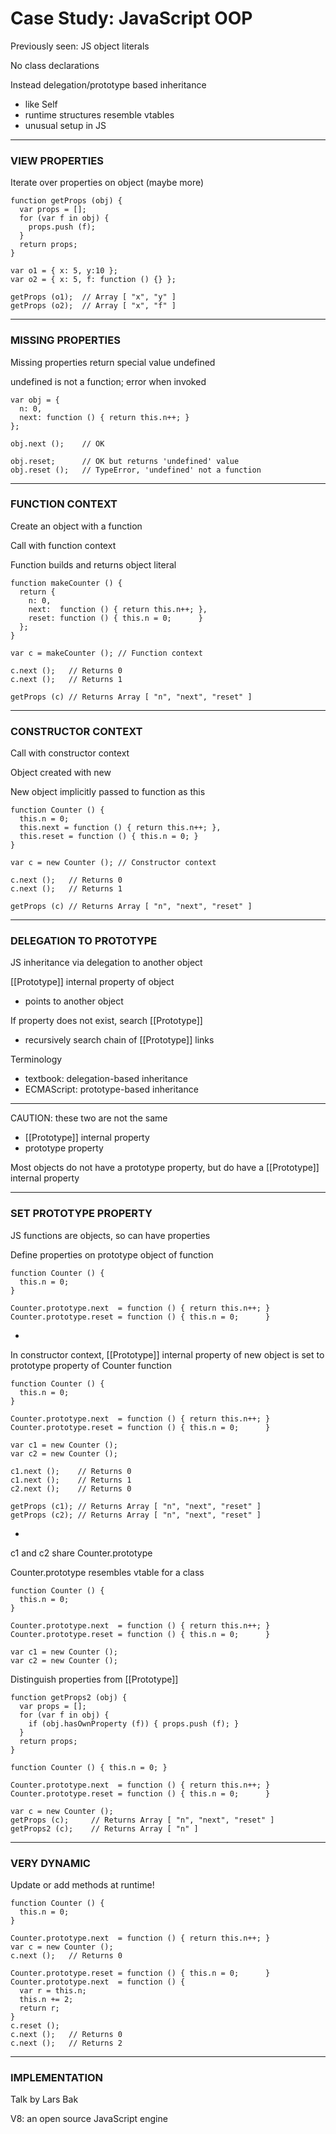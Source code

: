 # Case Study: JavaScript OOP

Previously seen: JS object literals

No class declarations

Instead delegation/prototype based inheritance

- like Self
- runtime structures resemble vtables
- unusual setup in JS

***

### VIEW PROPERTIES

Iterate over properties on object (maybe more)

```
function getProps (obj) {
  var props = [];
  for (var f in obj) { 
    props.push (f); 
  }
  return props;
}

var o1 = { x: 5, y:10 };
var o2 = { x: 5, f: function () {} };

getProps (o1);  // Array [ "x", "y" ]
getProps (o2);  // Array [ "x", "f" ]
```

***

### MISSING PROPERTIES

Missing properties return special value undefined

undefined is not a function; error when invoked

```
var obj = { 
  n: 0,
  next: function () { return this.n++; }
};

obj.next ();    // OK

obj.reset;      // OK but returns 'undefined' value
obj.reset ();   // TypeError, 'undefined' not a function
```

***

### FUNCTION CONTEXT

Create an object with a function

Call with function context

Function builds and returns object literal

```
function makeCounter () {
  return {
    n: 0,
    next:  function () { return this.n++; },
    reset: function () { this.n = 0;      }
  };
}

var c = makeCounter (); // Function context 

c.next ();   // Returns 0
c.next ();   // Returns 1

getProps (c) // Returns Array [ "n", "next", "reset" ]
```

***

### CONSTRUCTOR CONTEXT

Call with constructor context

Object created with new

New object implicitly passed to function as this

```
function Counter () {
  this.n = 0;
  this.next = function () { return this.n++; },
  this.reset = function () { this.n = 0; }
}

var c = new Counter (); // Constructor context

c.next ();   // Returns 0
c.next ();   // Returns 1

getProps (c) // Returns Array [ "n", "next", "reset" ]
```

***

### DELEGATION TO PROTOTYPE

JS inheritance via delegation to another object

[[Prototype]] internal property of object

- points to another object

If property does not exist, search [[Prototype]]

- recursively search chain of [[Prototype]] links

Terminology

- textbook: delegation-based inheritance
- ECMAScript: prototype-based inheritance

***

CAUTION: these two are not the same

- [[Prototype]] internal property
- prototype property

Most objects do not have a prototype property, but do have a [[Prototype]] internal property

***

### SET PROTOTYPE PROPERTY

JS functions are objects, so can have properties

Define properties on prototype object of function

```
function Counter () {
  this.n = 0;
}

Counter.prototype.next  = function () { return this.n++; }
Counter.prototype.reset = function () { this.n = 0;      }
```

-

In constructor context, [[Prototype]] internal property of new object is set to prototype property of Counter function

```
function Counter () {
  this.n = 0;
}

Counter.prototype.next  = function () { return this.n++; }
Counter.prototype.reset = function () { this.n = 0;      }

var c1 = new Counter ();
var c2 = new Counter ();

c1.next ();    // Returns 0
c1.next ();    // Returns 1
c2.next ();    // Returns 0

getProps (c1); // Returns Array [ "n", "next", "reset" ]
getProps (c2); // Returns Array [ "n", "next", "reset" ]
```

-

c1 and c2 share Counter.prototype

Counter.prototype resembles vtable for a class

```
function Counter () {
  this.n = 0;
}

Counter.prototype.next  = function () { return this.n++; }
Counter.prototype.reset = function () { this.n = 0;      }

var c1 = new Counter ();
var c2 = new Counter ();
```

Distinguish properties from [[Prototype]]

```
function getProps2 (obj) {
  var props = [];
  for (var f in obj) { 
    if (obj.hasOwnProperty (f)) { props.push (f); }
  }
  return props;
}

function Counter () { this.n = 0; }

Counter.prototype.next  = function () { return this.n++; }
Counter.prototype.reset = function () { this.n = 0;      }

var c = new Counter ();
getProps (c);     // Returns Array [ "n", "next", "reset" ]
getProps2 (c);    // Returns Array [ "n" ]
```

***

### VERY DYNAMIC

Update or add methods at runtime!

```
function Counter () {
  this.n = 0;
}

Counter.prototype.next  = function () { return this.n++; }
var c = new Counter ();
c.next ();   // Returns 0

Counter.prototype.reset = function () { this.n = 0;      }
Counter.prototype.next  = function () { 
  var r = this.n; 
  this.n += 2; 
  return r; 
}
c.reset ();
c.next ();   // Returns 0
c.next ();   // Returns 2
```

***

### IMPLEMENTATION

Talk by Lars Bak 

V8: an open source JavaScript engine
